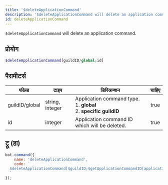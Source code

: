 ```yaml
---
title: '$deleteApplicationCommand'
description: '$deleteApplicationCommand will delete an application command.'
id: deleteApplicationCommand
---
```


`$deleteApplicationCommand` will delete an application command.

## प्रोयोग

```php
$deleteApplicationCommand[guildID/global;id]
```

## पैरामीटर्स

| फील्ड          | टाइप            | डिस्क्रिप्शन                                                                            | चाहिए |
| -------------- | --------------- | --------------------------------------------------------------------------------------- |:-----:|
| guildID/global | string, integer | Application command type. <br/> 1. **global** <br/> 2. **specific guildID** | true  |
| id             | integer         | Application command ID which will be deleted.                                           | true  |

## ट्रू (हा)

```javascript
bot.command({
    name: 'deleteApplicationCommand',
    code: `
  $deleteApplicationCommand[$guildID;$getApplicationCommandID[application-command-name;$guildID]]
  `
});
```
